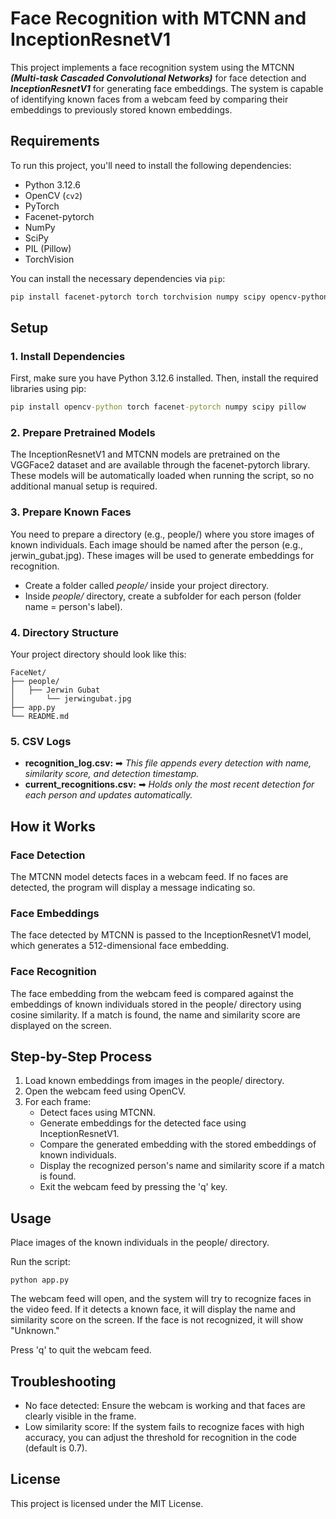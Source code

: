 # Face Recognition with MTCNN and InceptionResnetV1

This project implements a face recognition system using the MTCNN <b><i>(Multi-task Cascaded Convolutional Networks)</b></i> for face detection and <b><i>InceptionResnetV1</b></i> for generating face embeddings. The system is capable of identifying known faces from a webcam feed by comparing their embeddings to previously stored known embeddings.

## Requirements

To run this project, you'll need to install the following dependencies:

- Python 3.12.6
- OpenCV (`cv2`)
- PyTorch
- Facenet-pytorch
- NumPy
- SciPy
- PIL (Pillow)
- TorchVision

You can install the necessary dependencies via `pip`:

```bash
pip install facenet-pytorch torch torchvision numpy scipy opencv-python pillow
```
## Setup
### 1. Install Dependencies
First, make sure you have Python 3.12.6 installed. Then, install the required libraries using pip:
```cmd
pip install opencv-python torch facenet-pytorch numpy scipy pillow
```
### 2. Prepare Pretrained Models
The InceptionResnetV1 and MTCNN models are pretrained on the VGGFace2 dataset and are available through the facenet-pytorch library. These models will be automatically loaded when running the script, so no additional manual setup is required.
### 3. Prepare Known Faces
You need to prepare a directory (e.g., people/) where you store images of known individuals. Each image should be named after the person (e.g., jerwin_gubat.jpg). These images will be used to generate embeddings for recognition.
- Create a folder called <i>people/</i> inside your project directory.
- Inside <i>people/</i> directory, create a subfolder for each person (folder name = person's label).
### 4. Directory Structure
Your project directory should look like this:
```
FaceNet/
├── people/
│   ├── Jerwin Gubat
│       └── jerwingubat.jpg
├── app.py
└── README.md
```
### 5. CSV Logs
- <b>recognition_log.csv:</b> ➡ <i>This file appends every detection with name, similarity score, and detection timestamp.</i>
- <b>current_recognitions.csv:</b> ➡ <i>Holds only the most recent detection for each person and updates automatically.</i>

## How it Works
### Face Detection
The MTCNN model detects faces in a webcam feed. If no faces are detected, the program will display a message indicating so.

### Face Embeddings
The face detected by MTCNN is passed to the InceptionResnetV1 model, which generates a 512-dimensional face embedding.

### Face Recognition
The face embedding from the webcam feed is compared against the embeddings of known individuals stored in the people/ directory using cosine similarity. If a match is found, the name and similarity score are displayed on the screen.

## Step-by-Step Process
1. Load known embeddings from images in the people/ directory.
2. Open the webcam feed using OpenCV.
3. For each frame:
     - Detect faces using MTCNN.
     - Generate embeddings for the detected face using InceptionResnetV1.
     - Compare the generated embedding with the stored embeddings of known individuals.
     - Display the recognized person's name and similarity score if a match is found.
     - Exit the webcam feed by pressing the 'q' key.
## Usage
Place images of the known individuals in the people/ directory.

Run the script:
```
python app.py
```
The webcam feed will open, and the system will try to recognize faces in the video feed. If it detects a known face, it will display the name and similarity score on the screen. If the face is not recognized, it will show "Unknown."

Press 'q' to quit the webcam feed.

## Troubleshooting
- No face detected: Ensure the webcam is working and that faces are clearly visible in the frame.
- Low similarity score: If the system fails to recognize faces with high accuracy, you can adjust the threshold for recognition in the code (default is 0.7).
## License
This project is licensed under the MIT License.
